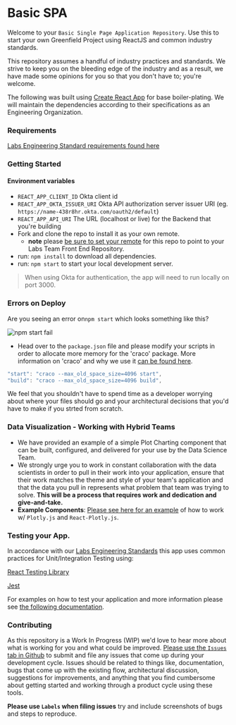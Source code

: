 # Basic SPA

Welcome to your `Basic Single Page Application Repository`. Use this to start your own Greenfield Project using ReactJS and common industry standards.

This repository assumes a handful of industry practices and standards. We strive to keep you on the bleeding edge of the industry and as a result, we have made some opinions for you so that you don't have to; you're welcome.

The following was built using [Create React App](https://reactjs.org/docs/create-a-new-react-app.html) for base boiler-plating. We will maintain the dependencies according to their specifications as an Engineering Organization.

### Requirements

[Labs Engineering Standard requirements found here](https://docs.labs.lambdaschool.com/standards/)

### Getting Started

#### Environment variables

* `REACT_APP_CLIENT_ID` Okta client id
* `REACT_APP_OKTA_ISSUER_URI` Okta API authorization server issuer URI \(eg. `https://name-438r8hr.okta.com/oauth2/default`\)
* `REACT_APP_API_URI` The URL \(localhost or live\) for the Backend that you're building
* Fork and clone the repo to install it as your own remote.
  * **note** please [be sure to set your remote](https://help.github.jp/enterprise/2.11/user/articles/changing-a-remote-s-url/) for this repo to point to your Labs Team Front End Repository.
* run: `npm install` to download all dependencies.
* run: `npm start` to start your local development server.

> When using Okta for authentication, the app will need to run locally on port 3000.

### Errors on Deploy

Are you seeing an error on`npm start` which looks something like this? 

![npm start fail](https://tk-assets.lambdaschool.com/e1b1f8c9-612d-4744-b413-36ebf29f0337_image4.png)

* Head over to the `package.json` file and please modify your scripts in order to allocate more memory for the 'craco' package. More information on 'craco' and why we use it [can be found here](https://github.com/gsoft-inc/craco).

```javascript
"start": "craco --max_old_space_size=4096 start",
"build": "craco --max_old_space_size=4096 build",
```

We feel that you shouldn't have to spend time as a developer worrying about where your files should go and your architectural decisions that you'd have to make if you strted from scratch.

### Data Visualization - Working with Hybrid Teams

* We have provided an example of a simple Plot Charting component that can be built, configured, and delivered for your use by the Data Science Team.
* We strongly urge you to work in constant collaboration with the data scientists in order to pull in their work into your application, ensure that their work matches the theme and style of your team's application and that the data you pull in represents what problem that team was trying to solve. **This will be a process that requires work and dedication and give-and-take.**
* **Example Components**: [Please see here for an example](./src/components/pages/ExampleDataViz/README.md) of how to work w/ `Plotly.js` and `React-Plotly.js`.

### Testing your App.

In accordance with our [Labs Engineering Standards](https://docs.labs.lambdaschool.com/standards/) this app uses common practices for Unit/Integration Testing using:

[React Testing Library](https://github.com/testing-library/react-testing-library)

[Jest](https://jestjs.io/)

For examples on how to test your application and more information please see [the following documentation](./src/__tests__/README.md).

### Contributing

As this repository is a Work In Progress \(WIP\) we'd love to hear more about what is working for you and what could be improved. [Please use the `Issues` tab in Github](https://github.com/Lambda-School-Labs/labs-spa-starter/issues) to submit and file any issues that come up during your development cycle. Issues should be related to things like, documentation, bugs that come up with the existing flow, architectural discussion, suggestions for improvements, and anything that you find cumbersome about getting started and working through a product cycle using these tools.

**Please use `Labels` when filing issues** try and include screenshots of bugs and steps to reproduce.

